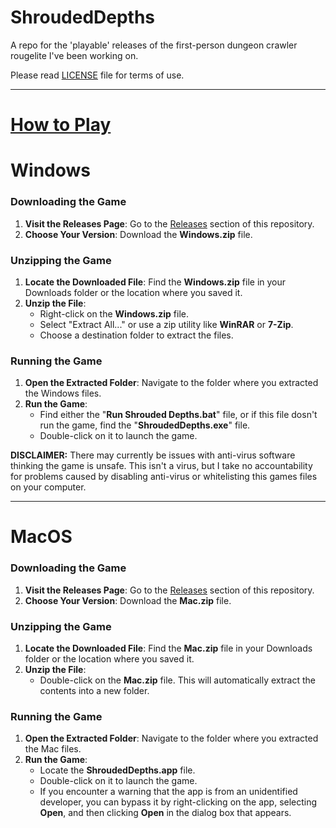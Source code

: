 # ShroudedDepths

A repo for the 'playable' releases of the first-person dungeon crawler rougelite I've been working on.

Please read [LICENSE](/LICENSE.md) file for terms of use.



---

# <u>**How to Play**</u>

# Windows

### Downloading the Game

1. **Visit the Releases Page**: Go to the [Releases](https://github.com/KyanberuNoKage/ShroudedDepths/releases) section of this repository.
2. **Choose Your Version**: Download the **Windows.zip** file.

### Unzipping the Game

1. **Locate the Downloaded File**: Find the **Windows.zip** file in your Downloads folder or the location where you saved it.
2. **Unzip the File**:
   - Right-click on the **Windows.zip** file.
   - Select "Extract All..." or use a zip utility like **WinRAR** or **7-Zip**.
   - Choose a destination folder to extract the files.

### Running the Game

1. **Open the Extracted Folder**: Navigate to the folder where you extracted the Windows files.
2. **Run the Game**:
   - Find either the "**Run Shrouded Depths.bat**" file, or if this file dosn't run the game, find the "**ShroudedDepths.exe**" file.
   - Double-click on it to launch the game.

**DISCLAIMER:** There may currently be issues with anti-virus software thinking the game is unsafe. This isn't a virus, but I take no accountability for problems caused by disabling anti-virus or whitelisting this games files on your computer.

---

# MacOS

### Downloading the Game

1. **Visit the Releases Page**: Go to the [Releases](https://github.com/KyanberuNoKage/ShroudedDepths/releases) section of this repository.
2. **Choose Your Version**: Download the **Mac.zip** file.

### Unzipping the Game

1. **Locate the Downloaded File**: Find the **Mac.zip** file in your Downloads folder or the location where you saved it.
2. **Unzip the File**:
   - Double-click on the **Mac.zip** file. This will automatically extract the contents into a new folder.

### Running the Game

1. **Open the Extracted Folder**: Navigate to the folder where you extracted the Mac files.
2. **Run the Game**:
   - Locate the **ShroudedDepths.app** file.
   - Double-click on it to launch the game.
   - If you encounter a warning that the app is from an unidentified developer, you can bypass it by right-clicking on the app, selecting **Open**, and then clicking **Open** in the dialog box that appears.

